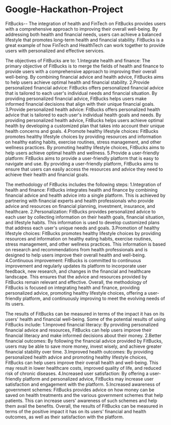 # Google-Hackathon-Project
FitBucks--
The integration of health and FinTech on FitBucks provides users with a comprehensive approach to improving their overall well-being. By addressing both health and financial needs, users can achieve a balanced lifestyle that promotes long-term health and financial stability. FitBucks is a great example of how FinTech and HealthTech can work together to provide users with personalized and effective services.

The objectives of FitBucks are to: 1.Integrate health and finance: The primary objective of FitBucks is to merge the fields of health and finance to provide users with a comprehensive approach to improving their overall well-being. By combining financial advice and health advice, FitBucks aims to help users achieve optimal health and financial stability. 2.Provide personalized financial advice: FitBucks offers personalized financial advice that is tailored to each user's individual needs and financial situation. By providing personalized financial advice, FitBucks helps users make informed financial decisions that align with their unique financial goals. 3.Provide personalized health advice: FitBucks offers personalized health advice that is tailored to each user's individual health goals and needs. By providing personalized health advice, FitBucks helps users achieve optimal health by developing a customized plan that takes into account their unique health concerns and goals. 4.Promote healthy lifestyle choices: FitBucks promotes healthy lifestyle choices by providing resources and information on healthy eating habits, exercise routines, stress management, and other wellness practices. By promoting healthy lifestyle choices, FitBucks aims to help users achieve optimal health and wellness. 5.Provide a user-friendly platform: FitBucks aims to provide a user-friendly platform that is easy to navigate and use. By providing a user-friendly platform, FitBucks aims to ensure that users can easily access the resources and advice they need to achieve their health and financial goals.

The methodology of FitBucks includes the following steps: 1.Integration of health and finance: FitBucks integrates health and finance by combining financial advice and health advice into a single platform. This is achieved by partnering with financial experts and health professionals who provide advice and resources on financial planning, investment, insurance, and healthcare. 2.Personalization: FitBucks provides personalized advice to each user by collecting information on their health goals, financial situation, and lifestyle habits. This information is used to develop customized plans that address each user's unique needs and goals. 3.Promotion of healthy lifestyle choices: FitBucks promotes healthy lifestyle choices by providing resources and information on healthy eating habits, exercise routines, stress management, and other wellness practices. This information is based on research and recommendations from health professionals and is designed to help users improve their overall health and well-being. 4.Continuous improvement: FitBucks is committed to continuous improvement and regularly updates its platform to incorporate user feedback, new research, and changes in the financial and healthcare landscape. This ensures that the advice and resources provided by FitBucks remain relevant and effective. Overall, the methodology of FitBucks is focused on integrating health and finance, providing personalized advice, promoting healthy lifestyle choices, offering a user-friendly platform, and continuously improving to meet the evolving needs of its users.

The results of FitBucks can be measured in terms of the impact it has on its users' health and financial well-being. Some of the potential results of using FitBucks include: 1.Improved financial literacy: By providing personalized financial advice and resources, FitBucks can help users improve their financial literacy and make informed decisions about their money. 2.Better financial outcomes: By following the financial advice provided by FitBucks, users may be able to save more money, invest wisely, and achieve greater financial stability over time. 3.Improved health outcomes: By providing personalized health advice and promoting healthy lifestyle choices, FitBucks can help users improve their overall health and well-being. This may result in lower healthcare costs, improved quality of life, and reduced risk of chronic diseases. 4.Increased user satisfaction: By offering a user-friendly platform and personalized advice, FitBucks may increase user satisfaction and engagement with the platform. 5.Increased awareness of government schemes: FitBucks provides advice on how money can be saved on health treatments and the various government schemes that help patients. This can increase users' awareness of such schemes and help them avail the benefits. Overall, the results of FitBucks can be measured in terms of the positive impact it has on its users' financial and health outcomes, as well as their satisfaction with the platform.
